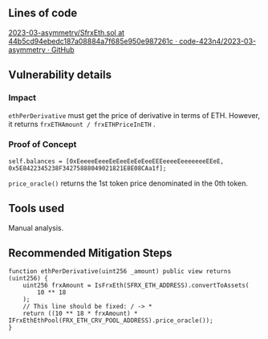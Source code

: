 ## Lines of code
[2023-03-asymmetry/SfrxEth.sol at 44b5cd94ebedc187a08884a7f685e950e987261c · code-423n4/2023-03-asymmetry · GitHub](https://github.com/code-423n4/2023-03-asymmetry/blob/44b5cd94ebedc187a08884a7f685e950e987261c/contracts/SafEth/derivatives/SfrxEth.sol#L115-L116)

## Vulnerability details
### Impact
`ethPerDerivative`  must get the price of derivative in terms of ETH. However, it returns `frxETHAmount / frxETHPriceInETH` .

### Proof of Concept
```
self.balances = [0xEeeeeEeeeEeEeeEeEeEeeEEEeeeeEeeeeeeeEEeE, 0x5E8422345238F34275888049021821E8E08CAa1f];
```
`price_oracle()`  returns the 1st token price denominated in the 0th token.

## Tools used
Manual analysis.

## Recommended Mitigation Steps
```solidity
function ethPerDerivative(uint256 _amount) public view returns (uint256) {
    uint256 frxAmount = IsFrxEth(SFRX_ETH_ADDRESS).convertToAssets(
        10 ** 18
    );
    // This line should be fixed: / -> *
    return ((10 ** 18 * frxAmount) * IFrxEthEthPool(FRX_ETH_CRV_POOL_ADDRESS).price_oracle());
}
```
